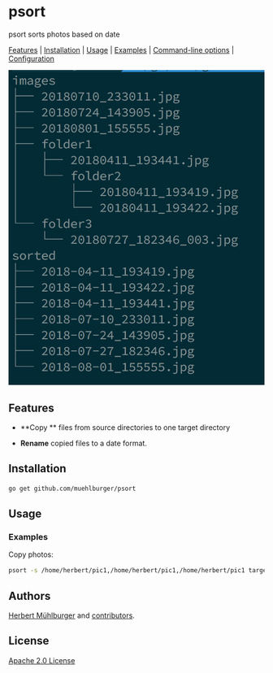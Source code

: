 # psort

psort sorts photos based on date

[Features](#features) | [Installation](#installation) | [Usage](#usage) | [Examples](#examples) | [Command-line options](#options) | [Configuration](#configuration)

![screenshot](https://raw.githubusercontent.com/muehlburger/psort/master/docs/screenshot.png)

## Features

- **Copy ** files from source directories to one target directory

- **Rename** copied files to a date format.

## Installation

```bash
go get github.com/muehlburger/psort
```

## Usage

### Examples

Copy photos:

```bash
psort -s /home/herbert/pic1,/home/herbert/pic1,/home/herbert/pic1 target
```

## Authors

[Herbert Mühlburger](https://github.com/muehlburger) and [contributors](https://github.com/muehlburger/psort/graphs/contributors).

## License

[Apache 2.0 License](LICENSE)

[report-card-image]: https://goreportcard.com/badge/github.com/muehlburger/psort
[report-card-url]: https://goreportcard.com/report/github.com/muehlburger/psort